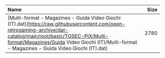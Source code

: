 |Name|Size|
|:---|---:|
|[Multi-format - Magazines - Guida Video Giochi (IT).dat](https://raw.githubusercontent.com/open-retrogaming-archive/dat-catalog/main/root/basic/TOSEC-PIX/Multi-format/Magazines/Guida Video Giochi (IT)/Multi-format - Magazines - Guida Video Giochi (IT).dat)|2780|
